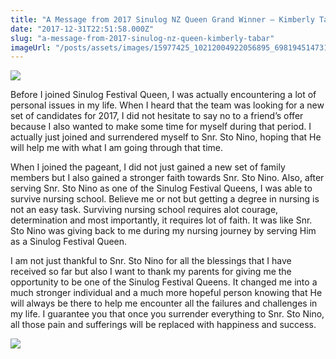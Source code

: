 ```yaml
---
title: "A Message from 2017 Sinulog NZ Queen Grand Winner – Kimberly Tabar"
date: "2017-12-31T22:51:58.000Z"
slug: "a-message-from-2017-sinulog-nz-queen-kimberly-tabar"
imageUrl: "/posts/assets/images/15977425_10212004922056895_698194514731377823_n.jpg"
---
```


![](https://i0.wp.com/santonino-nz.org/wp-content/uploads/2017/01/15977425_10212004922056895_698194514731377823_n.jpg?resize=480%2C240)

Before I joined Sinulog Festival Queen, I was actually encountering a lot of personal issues in my life. When I heard that the team was looking for a new set of candidates for 2017, I did not hesitate to say no to a friend’s offer because I also wanted to make some time for myself during that period. I actually just joined and surrendered myself to Snr. Sto Nino, hoping that He will help me with what I am going through that time.

When I joined the pageant, I did not just gained a new set of family members but I also gained a stronger faith towards Snr. Sto Nino. Also, after serving Snr. Sto Nino as one of the Sinulog Festival Queens, I was able to survive nursing school. Believe me or not but getting a degree in nursing is not an easy task. Surviving nursing school requires alot courage, determination and most importantly, it requires lot of faith. It was like Snr. Sto Nino was giving back to me during my nursing journey by serving Him as a Sinulog Festival Queen.

I am not just thankful to Snr. Sto Nino for all the blessings that I have received so far but also I want to thank my parents for giving me the opportunity to be one of the Sinulog Festival Queens. It changed me into a much stronger individual and a much more hopeful person knowing that He will always be there to help me encounter all the failures and challenges in my life. I guarantee you that once you surrender everything to Snr. Sto Nino, all those pain and sufferings will be replaced with happiness and success.

![](https://i0.wp.com/santonino-nz.org/wp-content/uploads/2018/01/17632175_10154609363121523_8129235189888117816_o-1024x683.jpg?resize=626%2C418)